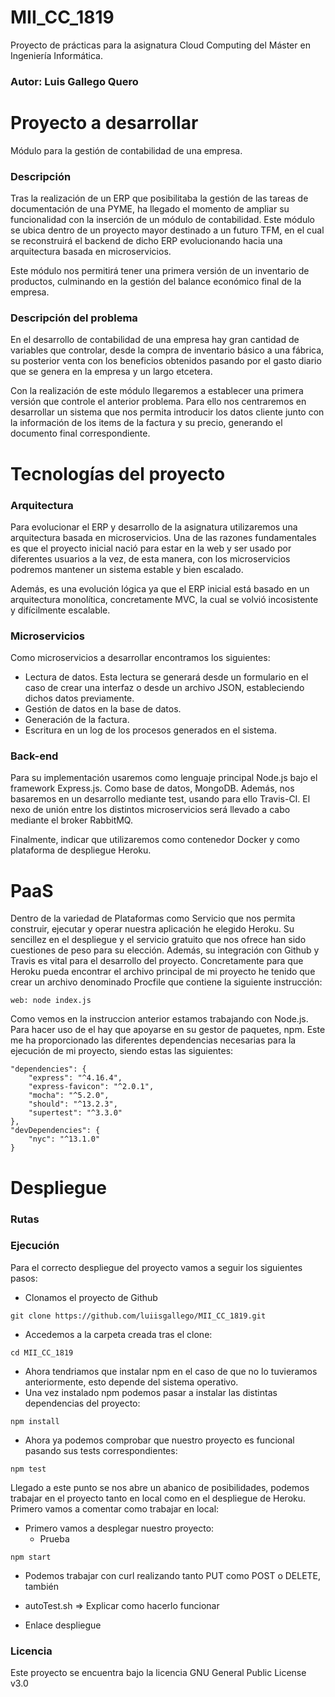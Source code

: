 # MII_CC_1819

Proyecto de prácticas para la asignatura Cloud Computing del Máster en Ingeniería Informática.

### Autor: Luis Gallego Quero

# Proyecto a desarrollar

Módulo para la gestión de contabilidad de una empresa.

### Descripción

Tras la realización de un ERP que posibilitaba la gestión de las tareas de documentación de una PYME, ha llegado el momento de ampliar su funcionalidad con la inserción de un módulo de contabilidad. Este módulo se ubica dentro de un proyecto mayor destinado a un futuro TFM, en el cual se reconstruirá el backend de dicho ERP evolucionando hacia una arquitectura basada en microservicios. 

Este módulo nos permitirá tener una primera versión de un inventario de productos, culminando en la gestión del balance económico final de la empresa.

### Descripción del problema

En el desarrollo de contabilidad de una empresa hay gran cantidad de variables que controlar, desde la compra de inventario básico a una fábrica, su posterior venta con los beneficios obtenidos pasando por el gasto diario que se genera en la empresa y un largo etcetera.

Con la realización de este módulo llegaremos a establecer una primera versión que controle el anterior problema. Para ello nos centraremos en desarrollar un sistema que nos permita introducir los datos cliente junto con la información de los items de la factura y su precio, generando el documento final correspondiente. 

# Tecnologías del proyecto

### Arquitectura

Para evolucionar el ERP y desarrollo de la asignatura utilizaremos una arquitectura basada en microservicios. Una de las razones fundamentales es que el proyecto inicial nació para estar en la web y ser usado por diferentes usuarios a la vez, de esta manera, con los microservicios podremos mantener un sistema estable y bien escalado.

Además, es una evolución lógica ya que el ERP inicial está basado en un arquitectura monolítica, concretamente MVC, la cual se volvió incosistente y difícilmente escalable.

### Microservicios

Como microservicios a desarrollar encontramos los siguientes:

- Lectura de datos. Esta lectura se generará desde un formulario en el caso de crear una interfaz o desde un archivo JSON, estableciendo dichos datos previamente. 
- Gestión de datos en la base de datos.
- Generación de la factura.
- Escritura en un log de los procesos generados en el sistema.

### Back-end

Para su implementación usaremos como lenguaje principal Node.js bajo el framework Express.js. Como base de datos, MongoDB. Además, nos basaremos en un desarrollo mediante test, usando para ello Travis-CI. El nexo de unión entre los distintos microservicios será llevado a cabo mediante el broker RabbitMQ.

Finalmente, indicar que utilizaremos como contenedor Docker y como plataforma de despliegue Heroku.

# PaaS

Dentro de la variedad de Plataformas como Servicio que nos permita construir, ejecutar y operar nuestra aplicación he elegido Heroku. Su sencillez en el despliegue y el servicio gratuito que nos ofrece han sido cuestiones de peso para su elección. Además, su integración con Github y Travis es vital para el desarrollo del proyecto. Concretamente para que Heroku pueda encontrar el archivo principal de mi proyecto he tenido que crear un archivo denominado Procfile que contiene la siguiente instrucción:
~~~
web: node index.js 
~~~
Como vemos en la instruccion anterior estamos trabajando con Node.js. Para hacer uso de el hay que apoyarse en su gestor de paquetes, npm. Este me ha proporcionado las diferentes dependencias necesarias para la ejecución de mi proyecto, siendo estas las siguientes:
~~~
"dependencies": {
    "express": "^4.16.4",
    "express-favicon": "^2.0.1",
    "mocha": "^5.2.0",
    "should": "^13.2.3",
    "supertest": "^3.3.0"
},
"devDependencies": {
    "nyc": "^13.1.0"
}
~~~

# Despliegue

### Rutas

### Ejecución

 Para el correcto despliegue del proyecto vamos a seguir los siguientes pasos:
 - Clonamos el proyecto de Github
 ~~~
 git clone https://github.com/luiisgallego/MII_CC_1819.git
 ~~~
 - Accedemos a la carpeta creada tras el clone:
 ~~~
 cd MII_CC_1819
 ~~~
 - Ahora tendriamos que instalar npm en el caso de que no lo tuvieramos anteriormente, esto depende del sistema operativo.
 - Una vez instalado npm podemos pasar a instalar las distintas dependencias del proyecto:
 ~~~
 npm install
 ~~~
- Ahora ya podemos comprobar que nuestro proyecto es funcional pasando sus tests correspondientes:
 ~~~
 npm test
 ~~~ 

Llegado a este punto se nos abre un abanico de posibilidades, podemos trabajar en el proyecto tanto en local como en el despliegue de Heroku. Primero vamos a comentar como trabajar en local:
- Primero vamos a desplegar nuestro proyecto:
    - Prueba
 ~~~
 npm start
 ~~~ 

- Podemos trabajar con curl realizando tanto PUT como POST o DELETE, también


 - autoTest.sh => Explicar como hacerlo funcionar

 - Enlace despliegue

### Licencia

Este proyecto se encuentra bajo la licencia GNU General Public License v3.0

